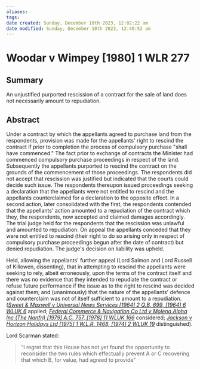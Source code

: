 ```yaml
---
aliases: 
tags: 
date created: Sunday, December 10th 2023, 12:02:22 am
date modified: Sunday, December 10th 2023, 12:40:52 am
---
```


# Woodar v Wimpey [1980] 1 WLR 277

## Summary

An unjustified purported rescission of a contract for the sale of land does not necessarily amount to repudiation.

## Abstract

Under a contract by which the appellants agreed to purchase land from the respondents, provision was made for the appellants' right to rescind the contract if prior to completion the process of compulsory purchase "shall have commenced." The fact prior to exchange of contracts the Minister had commenced compulsory purchase proceedings in respect of the land. Subsequently the appellants purported to rescind the contract on the grounds of the commencement of those proceedings. The respondents did not accept that rescission was justified but indicated that the courts could decide such issue. The respondents thereupon issued proceedings seeking a declaration that the appellants were not entitled to rescind and the appellants counterclaimed for a declaration to the opposite effect. In a second action, later consolidated with the first, the respondents contended that the appellants' action amounted to a repudiation of the contract which they, the respondents, now accepted and claimed damages accordingly. The trial judge held for the respondents that the rescission was unlawful and amounted to repudiation. On appeal the appellants conceded that they were not entitled to rescind (their right to do so arising only in respect of compulsory purchase proceedings begun after the date of contract) but denied repudiation. The judge's decision on liability was upheld.

Held, allowing the appellants' further appeal (Lord Salmon and Lord Russell of Killowen, dissenting), that in attempting to rescind the appellants were seeking to rely, albeit erroneously, upon the terms of the contract itself and there was no evidence that they intended to repudiate the contract or refuse future performance if the issue as to the right to rescind was decided against them; and (unanimously) that the nature of the appellants' defence and counterclaim was not of itself sufficient to amount to a repudiation. (_[Sweet & Maxwell v Universal News Services [1964] 2 Q.B. 699, [1964] 6 WLUK 6](https://uk.westlaw.com/Document/IC7092120E42811DA8FC2A0F0355337E9/View/FullText.html?originationContext=document&transitionType=DocumentItem&ppcid=eac7b4d087a94fcb971243a61eea51b3&contextData=(sc.Default))_ applied; _[Federal Commerce & Navigation Co Ltd v Molena Alpha Inc (The Nanfri) [1979] A.C. 757, [1978] 11 WLUK 166](https://uk.westlaw.com/Document/IA5E9C770E42711DA8FC2A0F0355337E9/View/FullText.html?originationContext=document&transitionType=DocumentItem&ppcid=eac7b4d087a94fcb971243a61eea51b3&contextData=(sc.Default))_ considered; _[Jackson v Horizon Holidays Ltd [1975] 1 W.L.R. 1468, [1974] 2 WLUK 19](https://uk.westlaw.com/Document/ICB86FD90E42711DA8FC2A0F0355337E9/View/FullText.html?originationContext=document&transitionType=DocumentItem&ppcid=eac7b4d087a94fcb971243a61eea51b3&contextData=(sc.Default))_ distinguished).

Lord Scarman stated:

> “I regret that this House has not yet found the opportunity to reconsider the two rules which effectually prevent A or C recovering that which B, for value, had agreed to provide”
